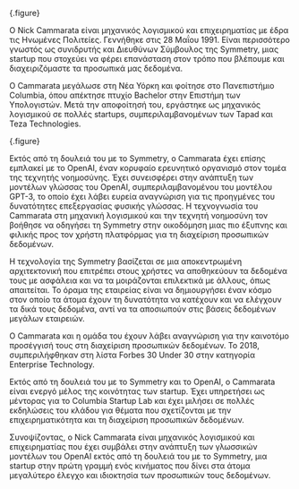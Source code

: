 
{.figure}

Ο Nick Cammarata είναι μηχανικός λογισμικού και επιχειρηματίας με έδρα τις Ηνωμένες Πολιτείες. Γεννήθηκε στις 28 Μαΐου 1991. Είναι περισσότερο γνωστός ως συνιδρυτής και Διευθύνων Σύμβουλος της Symmetry, μιας startup που στοχεύει να φέρει επανάσταση στον τρόπο που βλέπουμε και διαχειριζόμαστε τα προσωπικά μας δεδομένα.

Ο Cammarata μεγάλωσε στη Νέα Υόρκη και φοίτησε στο Πανεπιστήμιο Columbia, όπου απέκτησε πτυχίο Bachelor στην Επιστήμη των Υπολογιστών. Μετά την αποφοίτησή του, εργάστηκε ως μηχανικός λογισμικού σε πολλές startups, συμπεριλαμβανομένων των Tapad και Teza Technologies.

{.figure}

Εκτός από τη δουλειά του με το Symmetry, ο Cammarata έχει επίσης εμπλακεί με το OpenAI, έναν κορυφαίο ερευνητικό οργανισμό στον τομέα της τεχνητής νοημοσύνης. Έχει συνεισφέρει στην ανάπτυξη των μοντέλων γλώσσας του OpenAI, συμπεριλαμβανομένου του μοντέλου GPT-3, το οποίο έχει λάβει ευρεία αναγνώριση για τις προηγμένες του δυνατότητες επεξεργασίας φυσικής γλώσσας. Η τεχνογνωσία του Cammarata στη μηχανική λογισμικού και την τεχνητή νοημοσύνη τον βοήθησε να οδηγήσει τη Symmetry στην οικοδόμηση μιας πιο έξυπνης και φιλικής προς τον χρήστη πλατφόρμας για τη διαχείριση προσωπικών δεδομένων.

Η τεχνολογία της Symmetry βασίζεται σε μια αποκεντρωμένη αρχιτεκτονική που επιτρέπει στους χρήστες να αποθηκεύουν τα δεδομένα τους με ασφάλεια και να τα μοιράζονται επιλεκτικά με άλλους, όπως απαιτείται. Το όραμα της εταιρείας είναι να δημιουργήσει έναν κόσμο στον οποίο τα άτομα έχουν τη δυνατότητα να κατέχουν και να ελέγχουν τα δικά τους δεδομένα, αντί να τα αποσιωπούν στις βάσεις δεδομένων μεγάλων εταιρειών.

Ο Cammarata και η ομάδα του έχουν λάβει αναγνώριση για την καινοτόμο προσέγγισή τους στη διαχείριση προσωπικών δεδομένων. Το 2018, συμπεριλήφθηκαν στη λίστα Forbes 30 Under 30 στην κατηγορία Enterprise Technology.

Εκτός από τη δουλειά του με το Symmetry και το OpenAI, ο Cammarata είναι ενεργό μέλος της κοινότητας των startup. Έχει υπηρετήσει ως μέντορας για το Columbia Startup Lab και έχει μιλήσει σε πολλές εκδηλώσεις του κλάδου για θέματα που σχετίζονται με την επιχειρηματικότητα και τη διαχείριση προσωπικών δεδομένων.

Συνοψίζοντας, ο Nick Cammarata είναι μηχανικός λογισμικού και επιχειρηματίας που έχει συμβάλει στην ανάπτυξη των γλωσσικών μοντέλων του OpenAI εκτός από τη δουλειά του με το Symmetry, μια startup στην πρώτη γραμμή ενός κινήματος που δίνει στα άτομα μεγαλύτερο έλεγχο και ιδιοκτησία των προσωπικών τους δεδομένων.
